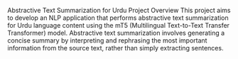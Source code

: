 Abstractive Text Summarization for Urdu
Project Overview
This project aims to develop an NLP application that performs abstractive text summarization for Urdu language content using the mT5 (Multilingual Text-to-Text Transfer Transformer) model. Abstractive text summarization involves generating a concise summary by interpreting and rephrasing the most important information from the source text, rather than simply extracting sentences.
